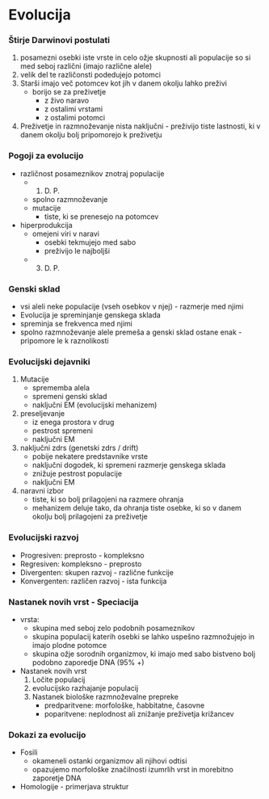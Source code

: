# Evolucija
### Štirje Darwinovi postulati
1. posamezni osebki iste vrste in celo ožje skupnosti ali populacije so si med seboj različni (imajo različne alele)
1. velik del te različonsti podedujejo potomci
1. Starši imajo več potomcev kot jih v danem okolju lahko preživi
    - borijo se za preživetje
        - z živo naravo
        - z ostalimi vrstami
        - z ostalimi potomci
1. Preživetje in razmnoževanje nista naključni - preživijo tiste lastnosti, ki v danem okolju bolj pripomorejo k preživetju
### Pogoji za evolucijo
- različnost posameznikov znotraj populacije
    - 1. D. P.
    - spolno razmnoževanje
    - mutacije 
        - tiste, ki se prenesejo na potomcev
- hiperprodukcija
    - omejeni viri v naravi 
        - osebki tekmujejo med sabo
        - preživijo le najboljši
    - 3. D. P.
### Genski sklad
- vsi aleli neke populacije (vseh osebkov v njej) - razmerje med njimi
- Evolucija je spreminjanje genskega sklada
- spreminja se frekvenca med njimi
- spolno razmnoževanje alele premeša a genski sklad ostane enak - pripomore le k raznolikosti
### Evolucijski dejavniki
1. Mutacije
    - sprememba alela
    - spremeni genski sklad
    - naključni EM (evolucijski mehanizem)
2. preseljevanje
    - iz enega prostora v drug
    - pestrost spremeni
    - naključni EM
3. naključni zdrs (genetski zdrs / drift)
    - pobije nekatere predstavnike vrste
    - naključni dogodek, ki spremeni razmerje genskega sklada
    - znižuje pestrost populacije
    - naključni EM
4. naravni izbor 
    - tiste, ki so bolj prilagojeni na razmere ohranja
    - mehanizem deluje tako, da ohranja tiste osebke, ki so v danem okolju bolj prilagojeni za preživetje
### Evolucijski razvoj
- Progresiven: preprosto - kompleksno
- Regresiven: kompleksno - preprosto
- Divergenten: skupen razvoj - različne funkcije
- Konvergenten: različen razvoj - ista funkcija
### Nastanek novih vrst - Speciacija
- vrsta:
    - skupina med seboj zelo podobnih posameznikov
    - skupina populacij katerih osebki se lahko uspešno razmnožujejo in imajo plodne potomce
    - skupina ožje sorodnih organizmov, ki imajo med sabo bistveno bolj podobno zaporedje DNA (95% +)
- Nastanek novih vrst
    1. Ločite populacij
    1. evolucijsko razhajanje populacij
    1. Nastanek biološke razmnoževalne prepreke
        - predparitvene: morfološke, habbitatne, časovne
        - poparitvene: neplodnost ali znižanje preživetja križancev
### Dokazi za evolucijo
- Fosili
    - okameneli ostanki organizmov ali njihovi odtisi
    - opazujemo morfološke značilnosti izumrlih vrst in morebitno zaporetje DNA
- Homologije - primerjava struktur
